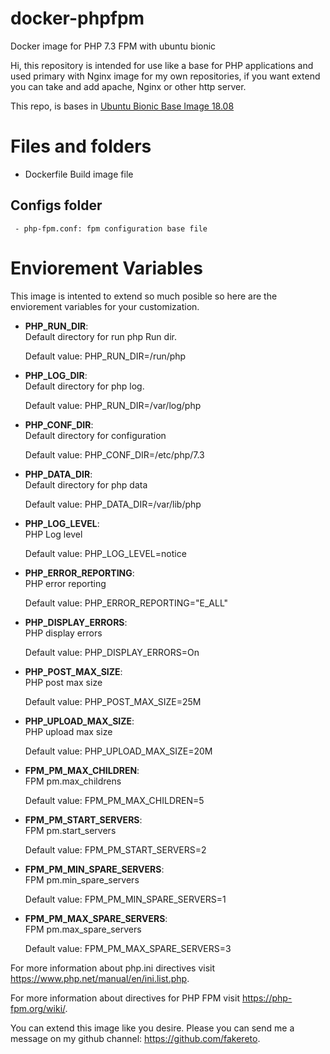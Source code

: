 # docker-phpfpm
Docker image for PHP 7.3 FPM with ubuntu bionic

Hi, this repository is intended for use like a base for PHP applications and used primary with Nginx image for my own repositories, if you want extend you can take and add apache, Nginx or other http server.

This repo, is bases in [Ubuntu Bionic Base Image 18.08]

# Files and folders
- Dockerfile
 Build image file
 ## Configs folder
	 - php-fpm.conf: fpm configuration base file

# Enviorement Variables
This image is intented to extend so much posible so here are the enviorement variables for your customization.

-	**PHP_RUN_DIR**:  
	Default directory for run php Run dir.

	Default value: PHP_RUN_DIR=/run/php

-	**PHP_LOG_DIR**:  
	Default directory for php log.

	Default value: PHP_RUN_DIR=/var/log/php

-	**PHP_CONF_DIR**:  
	Default directory for configuration

	Default value: PHP_CONF_DIR=/etc/php/7.3

-	**PHP_DATA_DIR**:  
	Default directory for php data

	Default value: PHP_DATA_DIR=/var/lib/php

-	**PHP_LOG_LEVEL**:  
	PHP Log level

	Default value: PHP_LOG_LEVEL=notice

-	**PHP_ERROR_REPORTING**:  
	PHP error reporting

	Default value: PHP_ERROR_REPORTING="E_ALL"

-	**PHP_DISPLAY_ERRORS**:  
	PHP display errors

	Default value: PHP_DISPLAY_ERRORS=On

-	**PHP_POST_MAX_SIZE**:  
	PHP post max size

	Default value: PHP_POST_MAX_SIZE=25M

-	**PHP_UPLOAD_MAX_SIZE**:  
	PHP upload max size

	Default value: PHP_UPLOAD_MAX_SIZE=20M

-	**FPM_PM_MAX_CHILDREN**:  
	FPM pm.max_childrens

	Default value: FPM_PM_MAX_CHILDREN=5

-	**FPM_PM_START_SERVERS**:  
	FPM pm.start_servers

	Default value: FPM_PM_START_SERVERS=2

-	**FPM_PM_MIN_SPARE_SERVERS**:  
	FPM pm.min_spare_servers
	
	Default value: FPM_PM_MIN_SPARE_SERVERS=1

-	**FPM_PM_MAX_SPARE_SERVERS**:  
	FPM pm.max_spare_servers
	
	Default value: FPM_PM_MAX_SPARE_SERVERS=3

For more information about php.ini directives visit https://www.php.net/manual/en/ini.list.php.

For more information about directives for PHP FPM visit https://php-fpm.org/wiki/.

You can extend this image like you desire. 
Please you can send me a message on my github channel: https://github.com/fakereto.

[Ubuntu Bionic Base Image 18.08]: https://github.com/tianon/docker-brew-ubuntu-core/blob/a5fc6fc792ed9dfc0ddf897178c9e05a0d2a9718/bionic/Dockerfile